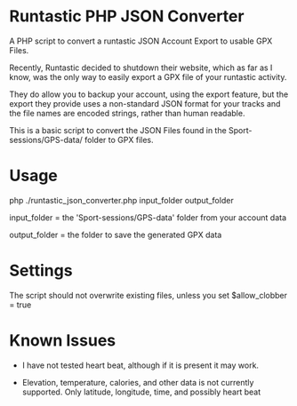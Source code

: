 # Runtastic PHP JSON Converter

A PHP script to convert a runtastic JSON Account Export to usable GPX Files.

Recently, Runtastic decided to shutdown their website, which as far as I know, was the only way to easily export a GPX file of your runtastic activity. 

They do allow you to backup your account, using the export feature, but the export they provide uses a non-standard JSON format for your tracks and the file names are encoded strings, rather than human readable.

This is a basic script to convert the JSON Files found in the Sport-sessions/GPS-data/ folder to GPX files. 

# Usage

php ./runtastic_json_converter.php input_folder output_folder

input_folder = the 'Sport-sessions/GPS-data' folder from your account data

output_folder = the folder to save the generated GPX data

# Settings

The script should not overwrite existing files, unless you set $allow_clobber = true

# Known Issues

- I have not tested heart beat, although if it is present it may work.

- Elevation, temperature, calories, and other data is not currently supported. Only latitude, longitude, time, and possibly heart beat






